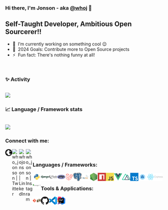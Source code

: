 ### Hi there, I'm Jonson - aka [@whoj][website] 👋

## Self-Taught Developer, Ambitious Open Sourcerer!!

- 🔭 &nbsp;I’m currently working on something cool :wink:
- 🥅 &nbsp;2024 Goals: Contribute more to Open Source projects
- ⚡ &nbsp;Fun fact: There's nothing funny at all!
<br>
  
### <b>✨&nbsp;Activity&nbsp;</b>
  <br/>
  <a href='https://profile.codersrank.io/user/Sakuradeveloper/'>
    <img src="https://cr-ss-service.azurewebsites.net/api/ScreenShot?widget=activity&username=Sakuradeveloper&labels=true&branding=false">
  </a>

### <b>📈&nbsp;Language&nbsp;/&nbsp;Framework stats</b>
  <br/>
  <a href='https://profile.codersrank.io/user/Sakuradeveloper/'>
    <img src='http://cr-skills-chart-widget.azurewebsites.net/api/api?username=Sakuradeveloper&padding=30&skills=nuxtjs,typescript,nodejs,vue,javascript,laravel,html,mysql,php,python,scss,shell,astro&branding=false'>
  </a>

<!--
### <b>✨&nbsp;Summary&nbsp;</b>
<br/>
<a href='https://profile.codersrank.io/user/Sakuradeveloper/'>
    <img src='https://cr-ss-service.azurewebsites.net/api/ScreenShot?widget=summary&username=Sakuradeveloper&badges=3&style=--header-bg-color:%23000;--border-radius:10px&branding=false'>
</a>
-->

### Connect with me:
[<img align="left" alt="Sakuradeveloper" width="22px" src="https://raw.githubusercontent.com/iconic/open-iconic/master/svg/globe.svg" />][website]
[<img align="left" alt="who_jonson | Twitter" width="22px" src="https://cdn.jsdelivr.net/npm/simple-icons@v3/icons/twitter.svg" />][twitter]
[<img align="left" alt="whojonson | LinkedIn" width="22px" src="https://cdn.jsdelivr.net/npm/simple-icons@v3/icons/linkedin.svg" />][linkedin]
[<img align="left" alt="who_jonson | Instagram" width="22px" src="https://cdn.jsdelivr.net/npm/simple-icons@v3/icons/instagram.svg" />][instagram]

<br/>

### Languages / Frameworks:

<img align="left" alt="Sass" width="26px" src="https://raw.githubusercontent.com/github/explore/80688e429a7d4ef2fca1e82350fe8e3517d3494d/topics/python/python.png" />
<img align="left" alt="Deno" width="26px" src="https://raw.githubusercontent.com/github/explore/361e2821e2dea67711cde99c9c40ed357061cf27/topics/django/django.png" />
<img align="left" alt="Deno" width="26px" src="https://raw.githubusercontent.com/github/explore/361e2821e2dea67711cde99c9c40ed357061cf27/topics/flask/flask.png" />
<img align="left" alt="HTML5" width="26px" src="https://raw.githubusercontent.com/github/explore/80688e429a7d4ef2fca1e82350fe8e3517d3494d/topics/php/php.png" />
<img align="left" alt="CSS3" width="26px" src="https://raw.githubusercontent.com/github/explore/80688e429a7d4ef2fca1e82350fe8e3517d3494d/topics/laravel/laravel.png" />
<img align="left" alt="SQL" width="26px" src="https://raw.githubusercontent.com/github/explore/80688e429a7d4ef2fca1e82350fe8e3517d3494d/topics/postgresql/postgresql.png" />
<img align="left" alt="MySQL" width="26px" src="https://raw.githubusercontent.com/github/explore/80688e429a7d4ef2fca1e82350fe8e3517d3494d/topics/mysql/mysql.png"/>
<img align="left" alt="Node.js" width="26px" src="https://raw.githubusercontent.com/github/explore/80688e429a7d4ef2fca1e82350fe8e3517d3494d/topics/nodejs/nodejs.png" />
<img align="left" alt="JavaScript" width="26px" src="https://raw.githubusercontent.com/github/explore/80688e429a7d4ef2fca1e82350fe8e3517d3494d/topics/npm/npm.png" />
<img align="left" alt="JavaScript" width="26px" src="https://raw.githubusercontent.com/github/explore/80688e429a7d4ef2fca1e82350fe8e3517d3494d/topics/javascript/javascript.png" />
<img align="left" alt="React" width="26px" src="https://raw.githubusercontent.com/github/explore/80688e429a7d4ef2fca1e82350fe8e3517d3494d/topics/vue/vue.png" />
<img align="left" alt="React" width="26px" src="https://raw.githubusercontent.com/github/explore/37f1f9609f5c48a47f4d9c1a916fc2069fd0141c/topics/nuxt/nuxt.png" />
<img align="left" alt="JavaScript" width="26px" src="https://raw.githubusercontent.com/github/explore/80688e429a7d4ef2fca1e82350fe8e3517d3494d/topics/typescript/typescript.png" />
<img align="left" alt="React" width="26px" src="https://raw.githubusercontent.com/github/explore/80688e429a7d4ef2fca1e82350fe8e3517d3494d/topics/webpack/webpack.png" />
<img align="left" alt="GraphQL" width="26px" src="https://raw.githubusercontent.com/github/explore/80688e429a7d4ef2fca1e82350fe8e3517d3494d/topics/react/react.png" />
<img align="left" alt="GitHub" width="26px" src="https://raw.githubusercontent.com/github/explore/78df643247d429f6cc873026c0622819ad797942/topics/express/express.png" />
<img align="left" alt="MongoDB" width="26px" src="https://raw.githubusercontent.com/github/explore/80688e429a7d4ef2fca1e82350fe8e3517d3494d/topics/mongodb/mongodb.png" />

<br>

### Tools & Applications:

<img align="left" alt="Git" width="26px" src="https://raw.githubusercontent.com/github/explore/80688e429a7d4ef2fca1e82350fe8e3517d3494d/topics/git/git.png" />
<img align="left" alt="GitHub" width="26px" src="https://raw.githubusercontent.com/github/explore/78df643247d429f6cc873026c0622819ad797942/topics/github/github.png" />
<img align="left" alt="Visual Studio Code" width="26px" src="https://raw.githubusercontent.com/github/explore/80688e429a7d4ef2fca1e82350fe8e3517d3494d/topics/visual-studio-code/visual-studio-code.png" />
<img align="left" alt="Visual Studio Code" width="26px" src="https://raw.githubusercontent.com/github/explore/caa262eeb858e81282d6f651d6eef1f8730b54ba/topics/intellij-idea/intellij-idea.png" />

<br />
<br />
<!--
![GitHub stats](https://github-readme-stats.vercel.app/api?username=Sakuradeveloper&show_icons=true&theme=radical)

[website]: https://Sakuradeveloper.github.io
[twitter]: https://twitter.com/who_jonson
[instagram]: https://instagram.com/who_jonson
[linkedin]: https://linkedin.com/in/whojonson


**Sakuradeveloper/Sakuradeveloper** is a ✨ _special_ ✨ repository because its `README.md` (this file) appears on your GitHub profile.
-->
